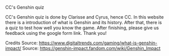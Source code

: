 CC's Genshin quiz 

CC's Genshin quiz is done by Clarisse and Cyrus, hence CC. 
In this website there is a introduction of what is Genshin and its history. 
After that, there is a quiz to test how well you know the game.
After finishing, please give us feedback using the google form link.
Thank you!

Credits
Source: https://www.digitaltrends.com/gaming/what-is-genshin-impact/
Source: https://genshin-impact.fandom.com/wiki/Genshin_Impact